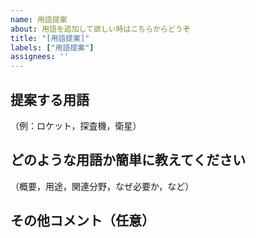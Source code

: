 ```yaml
---
name: 用語提案
about: 用語を追加して欲しい時はこちらからどうぞ
title: "[用語提案]"
labels: ["用語提案"]
assignees: ''
---
```


## 提案する用語

（例：ロケット，探査機，衛星）

## どのような用語か簡単に教えてください

（概要，用途，関連分野，なぜ必要か，など）

## その他コメント（任意）

